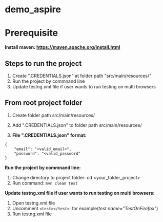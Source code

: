 # demo_aspire

# Prerequisite #
**Install maven: https://maven.apache.org/install.html**

## Steps to run the project ##

1. Create ".CREDENTIALS.json" at folder path "src/main/resources/"
2. Run the project by commnand line
3. Update testng.xml file if user wants to run testing on multi browsers


## From root project folder ##
1. Create folder path src/main/resources/

2. Add ".CREDENTIALS.json" to folder path src/main/resources/

3. **File ".CREDENTIALS.json" format:**
```
{
    "email": "<valid_email>",
    "password": "<valid_password"
}
```

**Run the project by commnand line:**
1. Change directory to project folder: cd <your_folder_project>
2. Run command: `mvn clean test`

**Update testng.xml file if user wants to run testing on multi browsers:**
1. Open testng.xml file
2. Uncomment `<test></test>`: for example(*test name="TestOnFirefox"*)
3. Run testng.xml file
